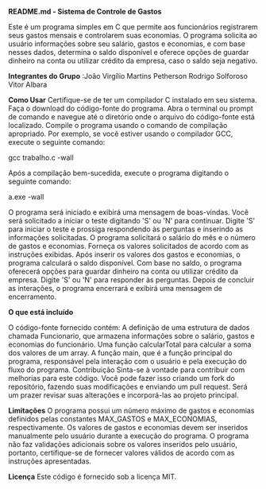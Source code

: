 **README.md - Sistema de Controle de Gastos**

Este é um programa simples em C que permite aos funcionários registrarem seus gastos mensais e controlarem suas economias. O programa solicita ao usuário informações sobre seu salário, gastos e economias, e com base nesses dados, determina o saldo disponível e oferece opções de guardar dinheiro na conta ou utilizar crédito da empresa, caso o saldo seja negativo.



**Integrantes do Grupo**
:João Virgílio Martins
Petherson Rodrigo Solforoso
Vitor Albara



**Como Usar**
Certifique-se de ter um compilador C instalado em seu sistema.
Faça o download do código-fonte do programa.
Abra o terminal ou prompt de comando e navegue até o diretório onde o arquivo do código-fonte está localizado.
Compile o programa usando o comando de compilação apropriado. Por exemplo, se você estiver usando o compilador GCC, execute o seguinte comando:

gcc trabalho.c -wall

Após a compilação bem-sucedida, execute o programa digitando o seguinte comando:

a.exe -wall

O programa será iniciado e exibirá uma mensagem de boas-vindas. Você será solicitado a iniciar o teste digitando 'S' ou 'N' para continuar.
Digite 'S' para iniciar o teste e prossiga respondendo às perguntas e inserindo as informações solicitadas.
O programa solicitará o salário do mês e o número de gastos e economias. Forneça os valores solicitados de acordo com as instruções exibidas.
Após inserir os valores dos gastos e economias, o programa calculará o saldo disponível.
Com base no saldo, o programa oferecerá opções para guardar dinheiro na conta ou utilizar crédito da empresa. Digite 'S' ou 'N' para responder às perguntas.
Depois de concluir as interações, o programa encerrará e exibirá uma mensagem de encerramento.



**O que está incluído**

O código-fonte fornecido contém:
A definição de uma estrutura de dados chamada Funcionario, que armazena informações sobre o salário, gastos e economias do funcionário.
Uma função calcularTotal para calcular a soma dos valores de um array.
A função main, que é a função principal do programa, responsável pela interação com o usuário e pela execução do fluxo do programa.
Contribuição
Sinta-se à vontade para contribuir com melhorias para este código. Você pode fazer isso criando um fork do repositório, fazendo suas modificações e enviando um pull request. Será um prazer revisar suas alterações e incorporá-las ao projeto principal.



**Limitações**
O programa possui um número máximo de gastos e economias definidos pelas constantes MAX_GASTOS e MAX_ECONOMIAS, respectivamente.
Os valores de gastos e economias devem ser inseridos manualmente pelo usuário durante a execução do programa.
O programa não faz validações adicionais sobre os valores inseridos pelo usuário, portanto, certifique-se de fornecer valores válidos de acordo com as instruções apresentadas.



**Licença**
Este código é fornecido sob a licença MIT.
